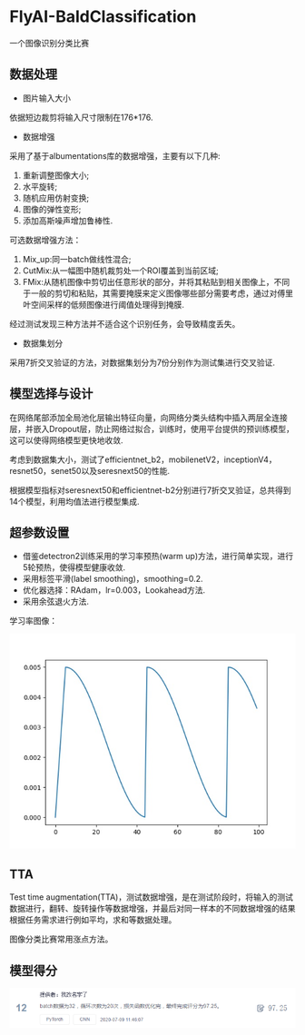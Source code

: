 # FlyAI-BaldClassification

一个图像识别分类比赛

## 数据处理

- 图片输入大小

依据短边裁剪将输入尺寸限制在176*176.

- 数据增强

采用了基于albumentations库的数据增强，主要有以下几种:

1. 重新调整图像大小;
2. 水平旋转;
3. 随机应用仿射变换;
4. 图像的弹性变形;
5. 添加高斯噪声增加鲁棒性.

可选数据增强方法：

1. Mix_up:同一batch做线性混合;
2. CutMix:从一幅图中随机裁剪处一个ROI覆盖到当前区域;
3. FMix:从随机图像中剪切出任意形状的部分，并将其粘贴到相关图像上，不同于一般的剪切和粘贴，其需要掩膜来定义图像哪些部分需要考虑，通过对傅里叶空间采样的低频图像进行阈值处理得到掩膜.

经过测试发现三种方法并不适合这个识别任务，会导致精度丢失。

- 数据集划分

采用7折交叉验证的方法，对数据集划分为7份分别作为测试集进行交叉验证.

## 模型选择与设计

在网络尾部添加全局池化层输出特征向量，向网络分类头结构中插入两层全连接层，并嵌入Dropout层，防止网络过拟合，训练时，使用平台提供的预训练模型，这可以使得网络模型更快地收敛.

考虑到数据集大小，测试了efficientnet_b2，mobilenetV2，inceptionV4，resnet50，senet50以及seresnext50的性能.

 根据模型指标对seresnext50和efficientnet-b2分别进行7折交叉验证，总共得到14个模型，利用均值法进行模型集成.

## 超参数设置

- 借鉴detectron2训练采用的学习率预热(warm up)方法，进行简单实现，进行5轮预热，使得模型健康收敛.
- 采用标签平滑(label smoothing)，smoothing=0.2.
- 优化器选择：RAdam，lr=0.003，Lookahead方法.
- 采用余弦退火方法.

学习率图像：

<img src="https://github.com/mgykk/FlyAI-BaldClassification/blob/master/images/Figure_1.jpg" style="zoom:80%;" />

## TTA

Test time augmentation(TTA)，测试数据增强，是在测试阶段时，将输入的测试数据进行，翻转、旋转操作等数据增强，并最后对同一样本的不同数据增强的结果根据任务需求进行例如平均，求和等数据处理。

图像分类比赛常用涨点方法。

## 模型得分

![](https://github.com/mgykk/FlyAI-BaldClassification/blob/master/images/result.png)
